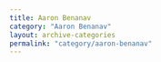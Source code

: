 ```yaml
---
title: Aaron Benanav
category: "Aaron Benanav"
layout: archive-categories
permalink: "category/aaron-benanav"
---
```

